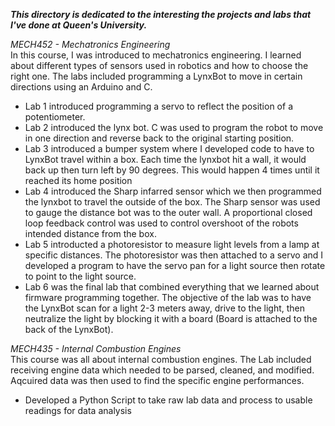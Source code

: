 ***This directory is dedicated to the interesting the projects and labs that I've done at Queen's University.***

*MECH452 - Mechatronics Engineering*  
In this course, I was introduced to mechatronics engineering. I learned about different types of sensors used in robotics and how to choose the right one. The labs included programming a LynxBot to move in certain directions using an Arduino and C.  
- Lab 1 introduced programming a servo to reflect the position of a potentiometer.  
- Lab 2 introduced the lynx bot. C was used to program the robot to move in one direction and reverse back to the original starting position.   
- Lab 3 introduced a bumper system where I developed code to have to LynxBot travel within a box. Each time the lynxbot hit a wall, it would back up then turn left by 90 degrees. This would happen 4 times until it reached its home position  
- Lab 4 introduced the Sharp infarred sensor which we then programmed the lynxbot to travel the outside of the box. The Sharp sensor was used to gauge the distance bot was to the outer wall. A proportional closed loop feedback control was used to control overshoot of the robots intended distance from the box. 
- Lab 5 introducted a photoresistor to measure light levels from a lamp at specific distances. The photoresistor was then attached to a servo and I developed a program to have the servo pan for a light source then rotate to point to the light source.
- Lab 6 was the final lab that combined everything that we learned about firmware programming together. The objective of the lab was to have the LynxBot scan for a light 2-3 meters away, drive to the light, then neutralize the light by blocking it with a board (Board is attached to the back of the LynxBot). 

*MECH435 - Internal Combustion Engines*  
This course was all about internal combustion engines. The Lab included receiving engine data which needed to be parsed, cleaned, and modified. Aqcuired data was then used to find the specific engine performances.  
- Developed a Python Script to take raw lab data and process to usable readings for data analysis
